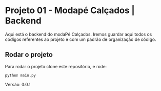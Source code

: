# Projeto 01 - Modapé Calçados | Backend

Aqui está o backend do modaPé Calçados. Iremos guardar aqui todos os códigos referentes ao projeto e com um padrão de organização de código.

## Rodar o projeto
Para rodar o projeto clone este repositório, e rode:

``` python main.py  ```

Versão: 0.0.1